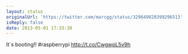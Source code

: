 ```yaml
---
layout: status
originalUrl: 'https://twitter.com/marcgg/status/329649828399296513'
isReply: false
date: 2013-05-01 17:33:38
---
```


It´s booting!! #raspberrypi http://t.co/CwgwpL5v9h
